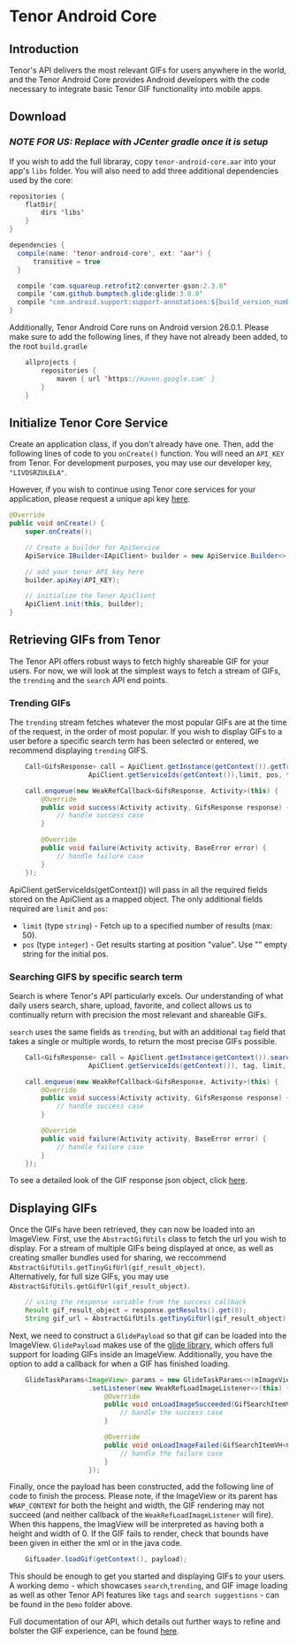 Tenor Android Core
==================
## Introduction
Tenor's API delivers the most relevant GIFs for users anywhere in the world, and the Tenor Android Core provides Android developers with the code necessary to integrate basic Tenor GIF functionality into mobile apps.

## Download
### *__NOTE FOR US: Replace with JCenter gradle once it is setup__*
If you wish to add the full libraray, copy `tenor-android-core.aar` into your app's `libs` folder.  You will also need to add three additional dependencies used by the core:
```java
repositories {
    flatDir{
        dirs 'libs'
    }
}

dependencies {
  compile(name: 'tenor-android-core', ext: 'aar') {
      transitive = true
  }

  compile 'com.squareup.retrofit2:converter-gson:2.3.0'
  compile 'com.github.bumptech.glide:glide:3.8.0'
  compile "com.android.support:support-annotations:${build_version_number}"
}
```
Additionally, Tenor Android Core runs on Android version 26.0.1.  Please make sure to add the following lines, if they have not already been added, to the root `build.gradle`
```java
    allprojects {
        repositories {
            maven { url 'https://maven.google.com' }
        }
    }
```



## Initialize Tenor Core Service
Create an application class, if you don't already have one.
Then, add the following lines of code to you `onCreate()` function.
You will need an `API_KEY` from Tenor.  For development purposes, you may use our developer key, `"LIVDSRZULELA"`.

However, if you wish to continue using Tenor core services for your application, please request a unique api key [here](https://tenor.com/gifapi#apikey).

```java
@Override
public void onCreate() {
    super.onCreate();

    // Create a builder for ApiService
    ApiService.IBuilder<IApiClient> builder = new ApiService.Builder<>(this, IApiClient.class)

    // add your tenor API key here
    builder.apiKey(API_KEY);

    // initialize the Tenor ApiClient
    ApiClient.init(this, builder);
}
```


## Retrieving GIFs from Tenor
The Tenor API offers robust ways to fetch highly shareable GIF for your users.
For now, we will look at the simplest ways to fetch a stream of GIFs, the `trending` and the `search` API end points.

### Trending GIFs
The `trending` stream fetches whatever the most popular GIFs are at the time of the request, in the order of most popular.
If you wish to display GIFs to a user before a specific search term has been selected or entered, we recommend displaying `trending` GIFS.
```java
    Call<GifsResponse> call = ApiClient.getInstance(getContext()).getTrending(
                    ApiClient.getServiceIds(getContext()),limit, pos, type);

    call.enqueue(new WeakRefCallback<GifsResponse, Activity>(this) {
        @Override
        public void success(Activity activity, GifsResponse response) {
            // handle success case
        }

        @Override
        public void failure(Activity activity, BaseError error) {
            // handle failure case
        }
    });
```
ApiClient.getServiceIds(getContext()) will pass in all the required fields stored on the ApiClient as a mapped object.
The only additional fields required are `limit` and `pos`:

* `limit` (type `string`) - Fetch up to a specified number of results (max: 50).
* `pos` (type `integer`) - Get results starting at position "value".  Use "" empty string for the initial pos.  


### Searching GIFS by specific search term
Search is where Tenor's API particularly excels. Our understanding of what daily users search, share, upload, favorite, and collect allows us to continually return with precision the most relevant and shareable GIFs.

`search` uses the same fields as `trending`, but with an additional `tag` field that takes a single or multiple words, to return the most precise GIFs possible.
```java
    Call<GifsResponse> call = ApiClient.getInstance(getContext()).search(
                    ApiClient.getServiceIds(getContext()), tag, limit, pos);

    call.enqueue(new WeakRefCallback<GifsResponse, Activity>(this) {
        @Override
        public void success(Activity activity, GifsResponse response) {
            // handle success case
        }

        @Override
        public void failure(Activity activity, BaseError error) {
            // handle failure case
        }
    });
```

To see a detailed look of the GIF response json object, click [here](https://tenor.com/gifapi#responseobjects).

## Displaying GIFs
Once the GIFs have been retrieved, they can now be loaded into an ImageView.
First, use the `AbstractGifUtils` class to fetch the url you wish to display.  For a stream of multiple GIFs being displayed at once,
as well as creating smaller bundles used for sharing, we reccommend `AbstractGifUtils.getTinyGifUrl(gif_result_object)`.  
Alternatively, for full size GIFs, you may use `AbstractGifUtils.getGifUrl(gif_result_object)`.

```java
    // using the response variable from the success callback
    Result gif_result_object = response.getResults().get(0);
    String gif_url = AbstractGifUtils.getTinyGifUrl(gif_result_object);
```

Next, we need to construct a `GlidePayload` so that gif can be loaded into the ImageView.  `GlidePayload` makes use of the [glide library](https://github.com/bumptech/glide), which offers full support for loading GIFs inside an ImageView.
Additionally, you have the option to add a callback for when a GIF has finished loading.
```java
    GlideTaskParams<ImageView> params = new GlideTaskParams<>(mImageView, gif_url)
                    .setListener(new WeakRefLoadImageListener<>(this) {
                        @Override
                        public void onLoadImageSucceeded(GifSearchItemVH<CTX> ctx, Drawable drawable) {
                            // handle the success case
                        }

                        @Override
                        public void onLoadImageFailed(GifSearchItemVH<CTX> ctx, Drawable drawable) {
                            // handle the failure case
                        }
                    });
```

Finally, once the payload has been constructed, add the following line of code to finish the process.
Please note, if the ImageView or its parent has `WRAP_CONTENT` for both the height and width, the GIF rendering may not succeed (and neither callback of the `WeakRefLoadImageListener` will fire).  When this happens, the ImagView will be interpreted as having both a height and width of 0.
If the GIF fails to render, check that bounds have been given in either the xml or in the java code.
```java
    GifLoader.loadGif(getContext(), payload);
``` 

This should be enough to get you started and displaying GIFs to your users.
A working demo - which showcases `search`,`trending`, and GIF image loading as well as other Tenor API features like `tags` and `search suggestions` - can be found in the `Demo` folder above.

Full documentation of our API, which details out further ways to refine and bolster the GIF experience, can be found [here](https://tenor.com/gifapi).


